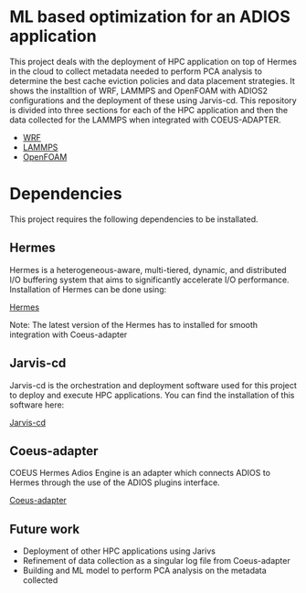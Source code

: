 # ML based optimization for an ADIOS application
This project deals with the deployment of HPC application on top of Hermes in the cloud to collect metadata needed to perform PCA analysis to determine the best cache eviction policies and data placement strategies. It shows the installtion of WRF, LAMMPS and OpenFOAM with ADIOS2 configurations and the deployment of these using Jarvis-cd.
This repository is divided into three sections for each of the HPC application and then the data collected for the LAMMPS when integrated with COEUS-ADAPTER. 

* [WRF](https://github.com/manikantateja973/Build-an-ML-based-optimization-for-an-Adios-application/tree/main/WRF)
* [LAMMPS](https://github.com/manikantateja973/Build-an-ML-based-optimization-for-an-Adios-application/tree/main/LAMMPS)
* [OpenFOAM](https://github.com/manikantateja973/Build-an-ML-based-optimization-for-an-Adios-application/tree/main/OpenFOAM)

# Dependencies
This project requires the following dependencies to be installated.

## Hermes 
Hermes is a heterogeneous-aware, multi-tiered, dynamic, and distributed I/O buffering system that aims to significantly accelerate I/O performance.
Installation of Hermes can be done using:

[Hermes](https://github.com/HDFGroup/hermes/blob/master/README.md)

Note: The latest version of the Hermes has to installed for smooth integration with Coeus-adapter

## Jarvis-cd 
Jarvis-cd is the orchestration and deployment software used for this project to deploy and execute HPC applications. You can find the installation of this software here:

[Jarvis-cd](https://github.com/grc-iit/jarvis-cd/)


## Coeus-adapter
COEUS Hermes Adios Engine is an adapter which connects ADIOS to Hermes through the use of the ADIOS plugins interface.

[Coeus-adapter](https://github.com/grc-iit/coeus-adapter)
## Future work
* Deployment of other HPC applications using Jarivs
* Refinement of data collection as a singular log file from Coeus-adapter
* Building and ML model to perform PCA analysis on the metadata collected
